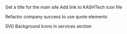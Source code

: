 Get a title for the main site
Add link to KASHTech icon file

Refactor company success to use quote elements

SVG Background Icons in services section